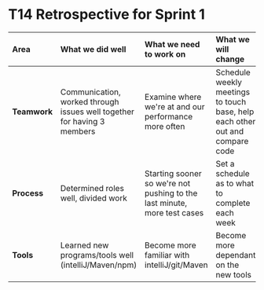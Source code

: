 # T14 Retrospective for Sprint 1

Area | What we did well | What we need to work on | What we will change
:--- | :------- | :--------- | :---------------------
**Teamwork** | Communication, worked through issues well together for having 3 members | Examine where we're at and our performance more often | Schedule weekly meetings to touch base, help each other out and compare code
**Process** | Determined roles well, divided work | Starting sooner so we're not pushing to the last minute, more test cases | Set a schedule as to what to complete each week
**Tools** | Learned new programs/tools well (intelliJ/Maven/npm) | Become more familiar with intelliJ/git/Maven | Become more dependant on the new tools

